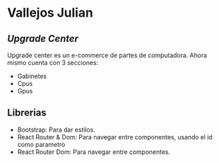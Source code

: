 # Vallejos Julian
## _Upgrade Center_


Upgrade center es un e-commerce de partes de computadora. Ahora mismo cuenta con 3 secciones:

- Gabinetes
- Cpus
- Gpus

## Librerias

- Bootstrap: Para dar estilos.
- React Router & Dom: Para navegar entre componentes, usando el id como parametro
- React Router Dom: Para navegar entre componentes.